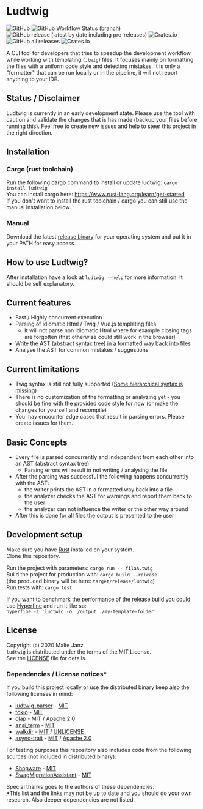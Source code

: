 # Ludtwig
![GitHub](https://img.shields.io/github/license/MalteJanz/ludtwig?color=blue&style=flat-square)
![GitHub Workflow Status (branch)](https://img.shields.io/github/workflow/status/MalteJanz/ludtwig/CI/main?label=CI&logo=GitHub%20Actions&logoColor=%23FFFFFF&style=flat-square)
![GitHub release (latest by date including pre-releases)](https://img.shields.io/github/v/release/MalteJanz/ludtwig?include_prereleases&logo=GitHub&style=flat-square)
![Crates.io](https://img.shields.io/crates/v/ludtwig?style=flat-square)
![GitHub all releases](https://img.shields.io/github/downloads/MalteJanz/ludtwig/total?logo=GitHub&style=flat-square)
![Crates.io](https://img.shields.io/crates/d/ludtwig?label=downloads%20crates.io&style=flat-square)

A CLI tool for developers that tries to speedup the development workflow while working with templating (`.twig`) files.
It focuses mainly on formatting the files with a uniform code style and detecting mistakes.
It is only a "formatter" that can be run locally or in the pipeline, it will not report anything to your IDE.

## Status / Disclaimer
Ludtwig is currently in an early development state.
Please use the tool with caution and validate the changes that is has made (backup your files before running this).
Feel free to create new issues and help to steer this project in the right direction.

## Installation
### Cargo (rust toolchain)
Run the following cargo command to install or update ludtwig:
`cargo install ludtwig`  
You can install cargo here: https://www.rust-lang.org/learn/get-started  
If you don't want to install the rust toolchain / cargo you can still use the manual installation below.

### Manual
Download the latest [release binary](https://github.com/MalteJanz/ludtwig/releases) for your operating system and put it in your PATH for easy access.

## How to use Ludtwig?
After installation have a look at `ludtwig --help` for more information. It should be self explanatory. 

## Current features
- Fast / Highly concurrent execution
- Parsing of idiomatic Html / Twig / Vue.js templating files
  - It will not parse non idiomatic Html where for example closing tags are forgotten (that otherwise could still work in the browser)
- Write the AST (abstract syntax tree) in a formatted way back into files
- Analyse the AST for common mistakes / suggestions

## Current limitations
- Twig syntax is still not fully supported ([Some hierarchical syntax is missing](https://github.com/MalteJanz/ludtwig/issues/17))
- There is no customization of the formatting or analyzing yet - you should be fine with the provided code style for now (or make the changes for yourself and recompile)
- You may encounter edge cases that result in parsing errors. Please create issues for them.

## Basic Concepts
- Every file is parsed concurrently and independent from each other into an AST (abstract syntax tree)
  - Parsing errors will result in not writing / analysing the file
- After the parsing was successful the following happens concurrently with the AST:
  - the writer prints the AST in a formatted way back into a file
  - the analyzer checks the AST for warnings and report them back to the user
  - the analyzer can not influence the writer or the other way around
- After this is done for all files the output is presented to the user

## Development setup
Make sure you have [Rust](https://www.rust-lang.org/) installed on your system.  
Clone this repository.

Run the project with parameters: `cargo run -- filaA.twig`  
Build the project for production with: `cargo build --release`  
(the produced binary will be here: `target/release/ludtwig`)  
Run tests with: `cargo test`  

If you want to benchmark the performance of the release build you could use [Hyperfine](https://github.com/sharkdp/hyperfine)
and run it like so:  
`hyperfine -i 'ludtwig -o ./output ./my-template-folder'`

## License
Copyright (c) 2020 Malte Janz  
`ludtwig` is distributed under the terms of the MIT License.  
See the [LICENSE](./LICENSE) file for details.

### Dependencies / License notices*
If you build this project locally or use the distributed binary keep also the following licenses in mind:
- [ludtwig-parser](https://github.com/MalteJanz/ludtwig-parser) - [MIT](https://github.com/MalteJanz/ludtwig-parser/blob/main/LICENSE)
- [tokio](https://github.com/tokio-rs/tokio) - [MIT](https://github.com/tokio-rs/tokio/blob/master/LICENSE)
- [clap](https://github.com/clap-rs/clap) - [MIT](https://github.com/clap-rs/clap/blob/master/LICENSE-MIT) / [Apache 2.0](https://github.com/clap-rs/clap/blob/master/LICENSE-APACHE)
- [ansi_term](https://github.com/ogham/rust-ansi-term) - [MIT](https://github.com/ogham/rust-ansi-term/blob/master/LICENCE)
- [walkdir](https://github.com/BurntSushi/walkdir) - [MIT](https://github.com/BurntSushi/walkdir/blob/master/LICENSE-MIT) / [UNLICENSE](https://github.com/BurntSushi/walkdir/blob/master/UNLICENSE)
- [async-trait](https://github.com/dtolnay/async-trait) - [MIT](https://github.com/dtolnay/async-trait/blob/master/LICENSE-MIT) / [Apache 2.0](https://github.com/dtolnay/async-trait/blob/master/LICENSE-APACHE)

For testing purposes this repository also includes code from the following sources (not included in distributed binary):
- [Shopware](https://github.com/shopware/platform) - [MIT](https://github.com/shopware/platform/blob/master/LICENSE)
- [SwagMigrationAssistant](https://github.com/shopware/SwagMigrationAssistant) - [MIT](https://github.com/shopware/SwagMigrationAssistant/blob/master/LICENSE)

Special thanks goes to the authors of these dependencies.  
*This list and the links may not be up to date and you should do your own research. Also deeper dependencies are not listed.
